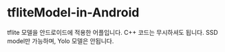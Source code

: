 # tfliteModel-in-Android

tflite 모델을 안드로이드에 적용한 어플입니다.
C++ 코드는 무시하셔도 됩니다.
SSD model만 가능하며, Yolo 모델은 안됩니다.
